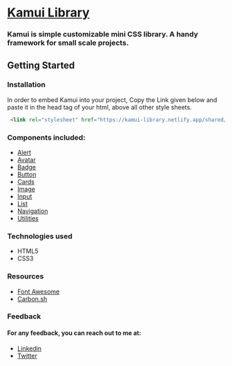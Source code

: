 
# [Kamui Library](https://kamui-library.netlify.app/docs/index.html)

### Kamui is simple customizable mini CSS library. A handy framework for small scale projects. 

## Getting Started
### Installation
 In order to embed Kamui into your project, 
 Copy the Link given below and paste it in the head tag of your html, above all other style sheets. 
```html
 <link rel="stylesheet" href="https://kamui-library.netlify.app/shared/components.css"/>
```
### Components included:
- [Alert](https://kamui-library.netlify.app/docs/pages/alert.html)
- [Avatar](https://kamui-library.netlify.app/docs/pages/avatar.html) 
- [Badge](https://kamui-library.netlify.app/docs/pages/badge.html)
- [Button](https://kamui-library.netlify.app/docs/pages/button.html)
- [Cards](https://kamui-library.netlify.app/docs/pages/cards.html)
- [Image](https://kamui-library.netlify.app/docs/pages/image.html)
- [Input](https://kamui-library.netlify.app/docs/pages/input.html)
- [List](https://kamui-library.netlify.app/docs/pages/list.html)
- [Navigation](https://kamui-library.netlify.app/docs/pages/navigation.html)
- [Utilities](https://kamui-library.netlify.app/docs/pages/utility.html)

### Technologies used
- HTML5
- CSS3

### Resources
- [Font Awesome](https://fontawesome.com/)
- [Carbon.sh](https://carbon.now.sh/)

### Feedback
 #### For any feedback, you can reach out to me at:
- [Linkedin](https://www.linkedin.com/in/rahul-mistry-xl/)
- [Twitter]()
